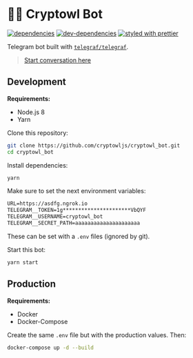# 🦉🔮 Cryptowl Bot

[![dependencies][dependencies-image]][dependencies-url] [![dev-dependencies][dev-dependencies-image]][dev-dependencies-url] [![styled with prettier](https://img.shields.io/badge/styled_with-prettier-ff69b4.svg)](https://github.com/prettier/prettier)

Telegram bot built with [`telegraf/telegraf`](https://github.com/telegraf/telegraf).

> [Start conversation here](https://t.me/cryptowl_bot)

## Development

**Requirements:**
* Node.js 8
* Yarn

Clone this repository:

```sh
git clone https://github.com/cryptowljs/cryptowl_bot.git
cd cryptowl_bot
```

Install dependencies:
```sh
yarn
```

Make sure to set the next environment variables:

```txt
URL=https://asdfg.ngrok.io
TELEGRAM__TOKEN=1g**********************VbQYF
TELEGRAM__USERNAME=cryptowl_bot
TELEGRAM__SECRET_PATH=aaaaaaaaaaaaaaaaaaaaa
```

These can be set with a `.env` files (ignored by git).

Start this bot:

```sh
yarn start
```

## Production

**Requirements:**
* Docker
* Docker-Compose

Create the same `.env` file but with the production values. Then:

```sh
docker-compose up -d --build
```

[dependencies-image]: https://david-dm.org/cryptowljs/cryptowl_bot.svg
[dependencies-url]: https://david-dm.org/cryptowljs/cryptowl_bot
[dev-dependencies-image]: https://david-dm.org/cryptowljs/cryptowl_bot/dev-status.svg
[dev-dependencies-url]: https://david-dm.org/cryptowljs/cryptowl_bot#info=devDependencies
